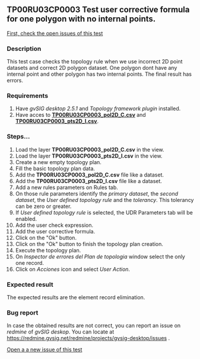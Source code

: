 ## TP00RU03CP0003 Test user corrective formula for one polygon with no internal points.

[First, check the open issues of this test](https://redmine.gvsig.net/redmine/projects/gvsig-desktop/issues?utf8=%E2%9C%93&set_filter=1&f%5B%5D=status_id&op%5Bstatus_id%5D=o&f%5B%5D=subject&op%5Bsubject%5D=%7E&v%5Bsubject%5D%5B%5D=TP00RU03CP0003&f%5B%5D=&c%5B%5D=tracker&c%5B%5D=status&c%5B%5D=priority&c%5B%5D=subject&c%5B%5D=assigned_to&c%5B%5D=updated_on&group_by=)

### Description

This test case checks the topology rule when we use incorrect 2D point datasets and correct 2D polygon dataset. One polygon dont have any internal point and other polygon has two internal points. The final result has errors.

### Requirements

1. Have *gvSIG desktop 2.5.1* and *Topology framework plugin* installed.
2. Have acces to [**TP00RU03CP0003_pol2D_C.csv**](https://github.com/jolicar/TopologyRuleUserDefinedRule/blob/master/testing/cases/TP00_TopologyRules/RU03_UserDefinedRule/CP0003_UDR_FC_U/TP00RU03CP0003_pol2D_C.csv) and [**TP00RU03CP0003_pts2D_I.csv**](https://github.com/jolicar/TopologyRuleUserDefinedRule/blob/master/testing/cases/TP00_TopologyRules/RU03_UserDefinedRule/CP0003_UDR_FC_U/TP00RU03CP0003_pts2D_I.csv).
### Steps...

1. Load the layer **TP00RU03CP0003_pol2D_C.csv** in the view.
2. Load the layer **TP00RU03CP0003_pts2D_I.csv** in the view.
3. Create a new empty topology plan.
4. Fill the basic topology plan data.
5. Add the **TP00RU03CP0003_pol2D_C.csv** file like a dataset.
6. Add the **TP00RU03CP0003_pts2D_I.csv** file like a dataset.
7. Add a new rules parameters on Rules tab.
8. On those rule parameters identify the *primary dataset*, the *second dataset*, the *User defined topology rule* and the *tolerancy*. This tolerancy can be zero or greater.
9. If *User defined topology rule* is selected, the UDR Parameters tab will be enabled.
10. Add the user check expression.
11. Add the user corrective formula.
12. Click on the "Ok" button.
13. Click on the "Ok" button to finish the topology plan creation.
14. Execute the topology plan.
15. On *Inspector de errores del Plan de topologia* window select the only one record.
16. Click on *Acciones* icon and select *User Action*.

### Expected result

The expected results are the element record elimination.


### Bug report


In case the obtained results are not correct, you can report an issue on *redmine* of *gvSIG deskop*. You can locate at
https://redmine.gvsig.net/redmine/projects/gvsig-desktop/issues .

[Open a a new issue of this test](https://redmine.gvsig.net/redmine/projects/gvsig-desktop/issues/new?issue[subject]=TP00RU03CP0003+Test+user+corrective+formula+for+one+polygon+with+no+internal+points)

